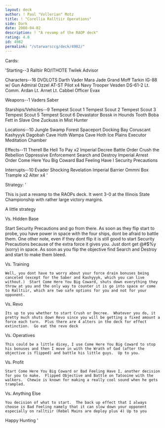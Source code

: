 ```yaml
---
layout: deck
author: ! Paul "Vollerian" Motz
title: ! "Corellia Ralltiir Operations"
side: Dark
date: 2000-04-02
description: ! "A revamp of the RAOP deck"
rating: 4.0
id: 4982
permalink: "/starwarsccg/deck/4982/"
---
```

Cards: 

'Starting--3
Ralltiir
RO/ITHOTE
Twilek Advisor

Characters--16
DVDLOTS
Darth Vader
Mara Jade
Grand Moff Tarkin
IG-88 w/ Gun
Admiral Ozzel
AT-ST Pilot x4
Navy Trooper Vesden
DS-61-2
Lt. Comm. Ardan
Lt. Arnet
Lt. Cabbel
Officer Evax

Weapons--1
Vaders Saber

Starships/Vehicles--9
Tempest Scout 1
Tempest Scout 2
Tempest Scout 3
Tempest Scout 5
Tempest Scout 6
Devastator
Bossk in Hounds Tooth
Boba Fett in Slave One
Zuckuss in Mist Hunter

Locations--10
 Jungle
 Swamp
 Forest
 Spaceport Docking Bay
Coruscant
Kashyyyk
Dagobah Cave
Hoth Wampa Cave
Hoth Ice Plains
Executor  Meditation Chamber

Effects--11
Therell Be Hell To Pay x2
Imperial Decree
Battle Order
Crush the Rebellion
Oppressive Enforcement
Search and Destroy
Imperial Arrest Order
Come Here You Big Coward
Bad Feeling Have I
Security Precautions

Interrupts--10
Evader
Shocking Revelation
Imperial Barrier
Ommni Box
Trample x2
Alter x4
'

Strategy: '

This is just a revamp to the RAOPs deck.  It went 3-0 at the Illinois State Championship with rather large victory margins.

A little strategy

Vs. Hidden Base

Start Security Precautions and go from there.  As soon as they flip start to probe, you have power in space with the four ships, dont be afraid to battle them.  One other note, even if they dont flip it is still good to start Security Precautions because of the extra force it gives you.  Just dont get @#$%y (sorry) in space.	As soon as you flip the objective find Search and Destroy and start to make them bleed.

Vs. Training

	Well, you dont have to worry about your force drain bonuses being canceled (except for the Saber and Kashyyyk, which you can live without.)  Start Come Here You Big Coward, shuts down everything they throw at you and the only way to counter it is go into space or come to Ralltiir, which are two safe options for you and not for your opponent.

Vs. Revo

	Its up to you whether to start Crush or Decree.  Whatever you do, it pretty much shuts down Revo since you will be getting a fixed amount a force each turn.  Plus there are 4 alters in the deck for effect extinction.  Go eat the revo deck

Vs. Operatives

	This could be a little dicey, I use Come Here You Big Coward to stop his bonuses and then I move in with the Wrath of God (after the objective is flipped) and battle his little guys.	Up to you.

Vs. Profit

	Start Come Here You Big Coward or Bad Feeling Have I, another decision for you to make.  Flipped Objective and Battle on Tatooine with the walkers.  Chewie is known for making a really cool sound when he gets trampled.

Vs. Anything Else

	You decision of what to start.	The back up effect that I always choose is Bad Feeling namely that it can slow down your opponent especially on ralltiir (Rebel Mains are deploy plus 4) Up to you

Happy Hunting
'
